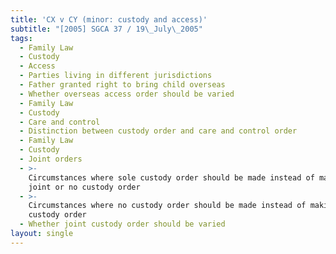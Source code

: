 ```yaml
---
title: 'CX v CY (minor: custody and access)'
subtitle: "[2005] SGCA 37 / 19\_July\_2005"
tags:
  - Family Law
  - Custody
  - Access
  - Parties living in different jurisdictions
  - Father granted right to bring child overseas
  - Whether overseas access order should be varied
  - Family Law
  - Custody
  - Care and control
  - Distinction between custody order and care and control order
  - Family Law
  - Custody
  - Joint orders
  - >-
    Circumstances where sole custody order should be made instead of making
    joint or no custody order
  - >-
    Circumstances where no custody order should be made instead of making joint
    custody order
  - Whether joint custody order should be varied
layout: single
---
```


